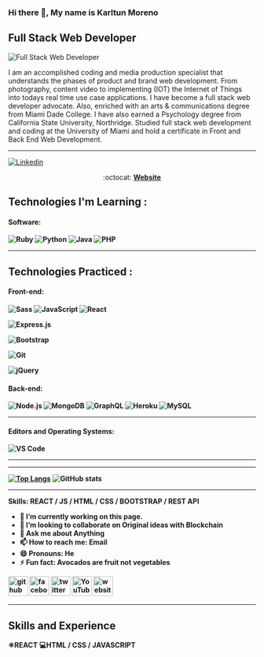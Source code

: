 ### 

<!--
**karltunmoreno/karltunmoreno** is a ✨ _special_ ✨ repository because its `README.md` (this file) appears on your GitHub profile.

-->


### Hi there 👋, My name is Karltun Moreno
## Full Stack Web Developer
![Full Stack Web Developer](https://media-exp1.licdn.com/dms/image/C5616AQFlWF3qzjpflA/profile-displaybackgroundimage-shrink_350_1400/0/1661412673930?e=1666828800&v=beta&t=oEX0Cu_ohzu52fi4rJUQGEDf9fdQ_tvTCcvKSI8qScY)

I am an accomplished coding and media production specialist that understands the phases of product and brand web development. From photography, content video to implementing (IOT) the Internet of Things into todays real time use case applications. I have become a full stack web developer advocate. Also, enriched with an arts & communications degree from Miami Dade College. I have also earned a Psychology degree from California State University, Northridge. Studied full stack web development and coding at the University of Miami and hold a certificate in Front and Back End Web Development.
______________________________________________________________________________________________________________________________________________________________________



[![Linkedin](https://img.shields.io/badge/-LinkedIn-blue?style=flat&logo=Linkedin&logoColor=white&link=https://linkedin.com/in/karltunmoreno/)](https://linkedin.com/in/karltunmoreno/)


<p align="center"> :octocat: <b><a href="https://karltunmoreno.github.io/My-Portfolio/">Website</a>



## Technologies I'm Learning :

#### Software:

![Ruby](http://img.shields.io/badge/-Ruby-CC342D?style=flat-square&logo=ruby&logoColor=ffe8e8)
![Python](http://img.shields.io/badge/-Python-3776AB?style=flat-square&logo=python&logoColor=fff7a1)
![Java](http://img.shields.io/badge/-Java-007396?style=flat-square&logo=java&logoColor=ffffff)
![PHP](http://img.shields.io/badge/-PHP-777BB4?style=flat-square&logo=php&logoColor=ffffff)
  
___________________________________________________________________________________________________________________________________________________________________

## Technologies Practiced :
  
  #### Front-end:

![Sass](https://img.shields.io/badge/-SASS-%23CC6699?style=flat-square&logo=sass&logoColor=ffffff)
![JavaScript](https://img.shields.io/badge/-JavaScript-%23F7DF1C?style=flat-square&logo=javascript&logoColor=000000&color=d1b01f)
![React](https://img.shields.io/badge/-React-%23282C34?style=flat-square&logo=react)
  
  


 ![Express.js](https://img.shields.io/badge/express.js-%23404d59.svg?logo=express&logoColor=%2361DAFB&style=for-the-badge)



![Bootstrap](https://img.shields.io/badge/bootstrap-%23563D7C.svg?logo=bootstrap&logoColor=white&style=for-the-badge)
	
![Git](https://img.shields.io/badge/git-%23F05033.svg?logo=git&logoColor=white&style=for-the-badge)
	
![jQuery](https://img.shields.io/badge/jquery-%230769AD.svg?logo=jquery&logoColor=white&style=for-the-badge)
  



#### Back-end:
 ![Node.js ](https://img.shields.io/badge/node.js-6DA55F?logo=node.js&logoColor=white&style=for-the-badge)
![MongoDB](https://img.shields.io/badge/-MongoDB-47A248?style=flat-square&logo=mongodb&logoColor=ffffff)
![GraphQL](https://img.shields.io/badge/-GraphQL-E10098?style=flat-square&logo=graphql&logoColor=ffffff)
![Heroku](https://img.shields.io/badge/-Heroku-430098?style=flat-square&logo=heroku&logoColor=ffffff)
  ![MySQL](https://img.shields.io/badge/mysql-%2300f.svg?logo=mysql&logoColor=white&style=for-the-badge)
  
____________________________________________________________________________________________________________________________________________________________________

#### Editors and Operating Systems:

![VS Code](http://img.shields.io/badge/-VS%20Code-007ACC?style=flat-square&logo=visual-studio-code&logoColor=ffffff)


<hr>



______________________________________________________________________________________________________________________________________________________________________

[![Top Langs](https://github-readme-stats.vercel.app/api/top-langs/?username=karltunmoreno)](https://github.com/karltunmoreno/github-readme-stats)
![GitHub stats](https://github-readme-stats.vercel.app/api?username=karltunmoreno&theme=dark&show_icons=true)








__________________________________________________________

Skills: REACT / JS / HTML / CSS / BOOTSTRAP / REST API

- 🔭 I’m currently working on this page. 
- 👯 I’m looking to collaborate on Original ideas with Blockchain 
- 💬 Ask me about Anything 
- 📫 How to reach me: Email 
- 😄 Pronouns: He 
- ⚡ Fun fact: Avocados are fruit not vegetables 


[<img src='https://cdn.jsdelivr.net/npm/simple-icons@3.0.1/icons/github.svg' alt='github' height='40'>](https://github.com/https://github.com/karltunmoreno)  [<img src='https://cdn.jsdelivr.net/npm/simple-icons@3.0.1/icons/facebook.svg' alt='facebook' height='40'>](https://www.facebook.com/https://www.facebook.com/karltun.moreno)  [<img src='https://cdn.jsdelivr.net/npm/simple-icons@3.0.1/icons/twitter.svg' alt='twitter' height='40'>](https://twitter.com/https://twitter.com/KarltunMoreno)  [<img src='https://cdn.jsdelivr.net/npm/simple-icons@3.0.1/icons/youtube.svg' alt='YouTube' height='40'>](https://www.youtube.com/channel/https://www.youtube.com/c/OUTERBOUNDSNETWORK)  [<img src='https://cdn.jsdelivr.net/npm/simple-icons@3.0.1/icons/icloud.svg' alt='website' height='40'>](https://karltunmoreno.github.io/My-Portfolio/)  







_______________________________________________________________________________________________________________________________________________________________________

## Skills and Experience

⚛️REACT
💻HTML / CSS / JAVASCRIPT














